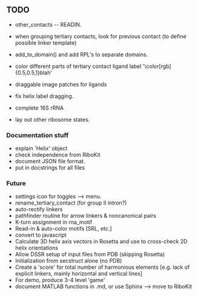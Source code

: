 ## TODO
* other_contacts -- READIN.
* when grouping tertiary contacts, look for previous contact (to define possible linker template)

* add_to_domain() and add RPL's to separate domains.
* color different parts of tertiary contact ligand label '\color[rgb]{0.5,0.5,1}blah'
* draggable image patches for ligands 
* fix helix label dragging.


* complete 16S rRNA
* lay out other ribosome states.


### Documentation stuff
* explain 'Helix' object
* check independence from RiboKit
* document JSON file format.
* put in docstrings for all files

### Future
* settings icon for toggles --> menu.
* rename_tertiary_contact (for group II intron?)
* auto-rectify linkers
* pathfinder routine for arrow linkers & noncanonical pairs
* K-turn assignment in rna_motif
* Read-in & auto-color motifs [SRL, etc.]
* convert to javascript
* Calculate 3D helix axis vectors in Rosetta and use to cross-check 2D helix orientations
* Allow DSSR setup of input files from PDB (skipping Rosetta)
* Initialization from secstruct alone (no PDB)
* Create a 'score' for total number of harmonious elements [e.g. lack of explicit linkers, mainly horizontal and vertical lines]
* For demo, produce 3-4 level 'game' 
* document MATLAB functions in .md, or use Sphinx --> move to RiboKit

